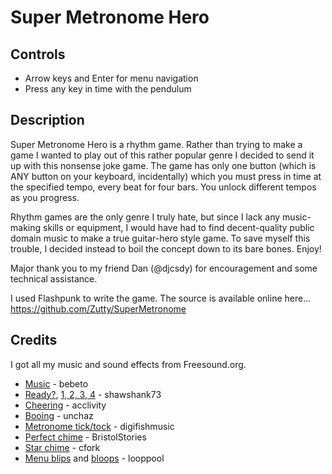 # Super Metronome Hero

## Controls

-   Arrow keys and Enter for menu navigation
-   Press any key in time with the pendulum

## Description

Super Metronome Hero is a rhythm game. Rather than trying to make a game I
wanted to play out of this rather popular genre I decided to send it up with
this nonsense joke game. The game has only one button (which is ANY button on
your keyboard, incidentally) which you must press in time at the specified
tempo, every beat for four bars. You unlock different tempos as you progress.

Rhythm games are the only genre I truly hate, but since I lack any music-making
skills or equipment, I would have had to find decent-quality public domain music
to make a true guitar-hero style game. To save myself this trouble, I decided
instead to boil the concept down to its bare bones. Enjoy!

Major thank you to my friend Dan (@djcsdy) for encouragement and some technical
assistance.

I used Flashpunk to write the game. The source is available online here...
https://github.com/Zutty/SuperMetronome

## Credits

I got all my music and sound effects from Freesound.org.

-   [Music](https://freesound.org/people/bebeto/sounds/18973/) - bebeto
-   [Ready?](https://freesound.org/people/shawshank73/sounds/78916/),
    [1, 2, 3, 4](https://freesound.org/people/shawshank73/sounds/72260/) -
    shawshank73
-   [Cheering](https://freesound.org/people/acclivity/sounds/22952/) - acclivity
-   [Booing](https://freesound.org/people/unchaz/sounds/150952/) - unchaz
-   [Metronome tick/tock](https://freesound.org/people/digifishmusic/sounds/49112/) -
    digifishmusic
-   [Perfect chime](https://freesound.org/people/BristolStories/sounds/51713/) -
    BristolStories
-   [Star chime](https://freesound.org/people/cfork/sounds/26875/) - cfork
-   [Menu blips](https://freesound.org/people/looppool/sounds/13113/) and
    [bloops](https://freesound.org/people/looppool/sounds/13119/) - looppool
